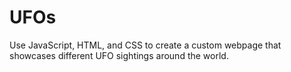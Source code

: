 # UFOs
Use JavaScript, HTML, and CSS to create a custom webpage that showcases different UFO sightings around the world.
